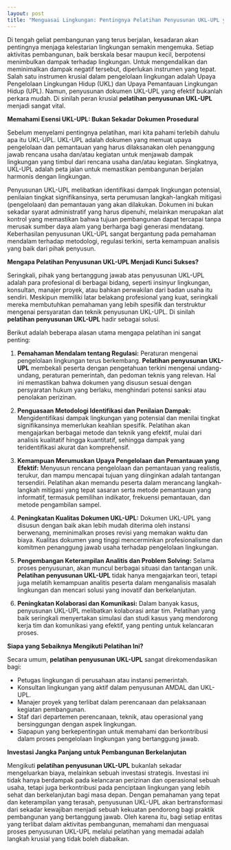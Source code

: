 ```yaml
---
layout: post
title: "Menguasai Lingkungan: Pentingnya Pelatihan Penyusunan UKL-UPL yang Efektif"
---
```


Di tengah geliat pembangunan yang terus berjalan, kesadaran akan pentingnya menjaga kelestarian lingkungan semakin mengemuka. Setiap aktivitas pembangunan, baik berskala besar maupun kecil, berpotensi menimbulkan dampak terhadap lingkungan. Untuk mengendalikan dan meminimalkan dampak negatif tersebut, diperlukan instrumen yang tepat. Salah satu instrumen krusial dalam pengelolaan lingkungan adalah Upaya Pengelolaan Lingkungan Hidup (UKL) dan Upaya Pemantauan Lingkungan Hidup (UPL). Namun, penyusunan dokumen UKL-UPL yang efektif bukanlah perkara mudah. Di sinilah peran krusial **pelatihan penyusunan UKL-UPL** menjadi sangat vital.

**Memahami Esensi UKL-UPL: Bukan Sekadar Dokumen Prosedural**

Sebelum menyelami pentingnya pelatihan, mari kita pahami terlebih dahulu apa itu UKL-UPL. UKL-UPL adalah dokumen yang memuat upaya pengelolaan dan pemantauan yang harus dilaksanakan oleh penanggung jawab rencana usaha dan/atau kegiatan untuk menjawab dampak lingkungan yang timbul dari rencana usaha dan/atau kegiatan. Singkatnya, UKL-UPL adalah peta jalan untuk memastikan pembangunan berjalan harmonis dengan lingkungan.

Penyusunan UKL-UPL melibatkan identifikasi dampak lingkungan potensial, penilaian tingkat signifikansinya, serta perumusan langkah-langkah mitigasi (pengelolaan) dan pemantauan yang akan dilakukan. Dokumen ini bukan sekadar syarat administratif yang harus dipenuhi, melainkan merupakan alat kontrol yang memastikan bahwa tujuan pembangunan dapat tercapai tanpa merusak sumber daya alam yang berharga bagi generasi mendatang. Keberhasilan penyusunan UKL-UPL sangat bergantung pada pemahaman mendalam terhadap metodologi, regulasi terkini, serta kemampuan analisis yang baik dari pihak penyusun.

**Mengapa Pelatihan Penyusunan UKL-UPL Menjadi Kunci Sukses?**

Seringkali, pihak yang bertanggung jawab atas penyusunan UKL-UPL adalah para profesional di berbagai bidang, seperti insinyur lingkungan, konsultan, manajer proyek, atau bahkan perwakilan dari badan usaha itu sendiri. Meskipun memiliki latar belakang profesional yang kuat, seringkali mereka membutuhkan pemahaman yang lebih spesifik dan terstruktur mengenai persyaratan dan teknik penyusunan UKL-UPL. Di sinilah **pelatihan penyusunan UKL-UPL** hadir sebagai solusi.

Berikut adalah beberapa alasan utama mengapa pelatihan ini sangat penting:

1.  **Pemahaman Mendalam tentang Regulasi:** Peraturan mengenai pengelolaan lingkungan terus berkembang. **Pelatihan penyusunan UKL-UPL** membekali peserta dengan pengetahuan terkini mengenai undang-undang, peraturan pemerintah, dan pedoman teknis yang relevan. Hal ini memastikan bahwa dokumen yang disusun sesuai dengan persyaratan hukum yang berlaku, menghindari potensi sanksi atau penolakan perizinan.

2.  **Penguasaan Metodologi Identifikasi dan Penilaian Dampak:** Mengidentifikasi dampak lingkungan yang potensial dan menilai tingkat signifikansinya memerlukan keahlian spesifik. Pelatihan akan mengajarkan berbagai metode dan teknik yang efektif, mulai dari analisis kualitatif hingga kuantitatif, sehingga dampak yang teridentifikasi akurat dan komprehensif.

3.  **Kemampuan Merumuskan Upaya Pengelolaan dan Pemantauan yang Efektif:** Menyusun rencana pengelolaan dan pemantauan yang realistis, terukur, dan mampu mencapai tujuan yang diinginkan adalah tantangan tersendiri. Pelatihan akan memandu peserta dalam merancang langkah-langkah mitigasi yang tepat sasaran serta metode pemantauan yang informatif, termasuk pemilihan indikator, frekuensi pemantauan, dan metode pengambilan sampel.

4.  **Peningkatan Kualitas Dokumen UKL-UPL:** Dokumen UKL-UPL yang disusun dengan baik akan lebih mudah diterima oleh instansi berwenang, meminimalkan proses revisi yang memakan waktu dan biaya. Kualitas dokumen yang tinggi mencerminkan profesionalisme dan komitmen penanggung jawab usaha terhadap pengelolaan lingkungan.

5.  **Pengembangan Keterampilan Analitis dan Problem Solving:** Selama proses penyusunan, akan muncul berbagai situasi dan tantangan unik. **Pelatihan penyusunan UKL-UPL** tidak hanya mengajarkan teori, tetapi juga melatih kemampuan analitis peserta dalam menganalisis masalah lingkungan dan mencari solusi yang inovatif dan berkelanjutan.

6.  **Peningkatan Kolaborasi dan Komunikasi:** Dalam banyak kasus, penyusunan UKL-UPL melibatkan kolaborasi antar tim. Pelatihan yang baik seringkali menyertakan simulasi dan studi kasus yang mendorong kerja tim dan komunikasi yang efektif, yang penting untuk kelancaran proses.

**Siapa yang Sebaiknya Mengikuti Pelatihan Ini?**

Secara umum, **pelatihan penyusunan UKL-UPL** sangat direkomendasikan bagi:

*   Petugas lingkungan di perusahaan atau instansi pemerintah.
*   Konsultan lingkungan yang aktif dalam penyusunan AMDAL dan UKL-UPL.
*   Manajer proyek yang terlibat dalam perencanaan dan pelaksanaan kegiatan pembangunan.
*   Staf dari departemen perencanaan, teknik, atau operasional yang bersinggungan dengan aspek lingkungan.
*   Siapapun yang berkepentingan untuk memahami dan berkontribusi dalam proses pengelolaan lingkungan yang bertanggung jawab.

**Investasi Jangka Panjang untuk Pembangunan Berkelanjutan**

Mengikuti **pelatihan penyusunan UKL-UPL** bukanlah sekadar mengeluarkan biaya, melainkan sebuah investasi strategis. Investasi ini tidak hanya berdampak pada kelancaran perizinan dan operasional sebuah usaha, tetapi juga berkontribusi pada penciptaan lingkungan yang lebih sehat dan berkelanjutan bagi masa depan. Dengan pemahaman yang tepat dan keterampilan yang terasah, penyusunan UKL-UPL akan bertransformasi dari sekadar kewajiban menjadi sebuah kekuatan pendorong bagi praktik pembangunan yang bertanggung jawab. Oleh karena itu, bagi setiap entitas yang terlibat dalam aktivitas pembangunan, memahami dan menguasai proses penyusunan UKL-UPL melalui pelatihan yang memadai adalah langkah krusial yang tidak boleh diabaikan.
